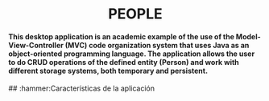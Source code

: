 <h1 align="center"> PEOPLE </h1>
<h4>
This desktop application is an academic example of the use of the Model-View-Controller (MVC) code organization system that uses Java as an object-oriented programming language. The application allows the user to do CRUD operations of the defined entity (Person) and work with different storage systems, both temporary and persistent.
</h4>
## :hammer:Características de la aplicación
